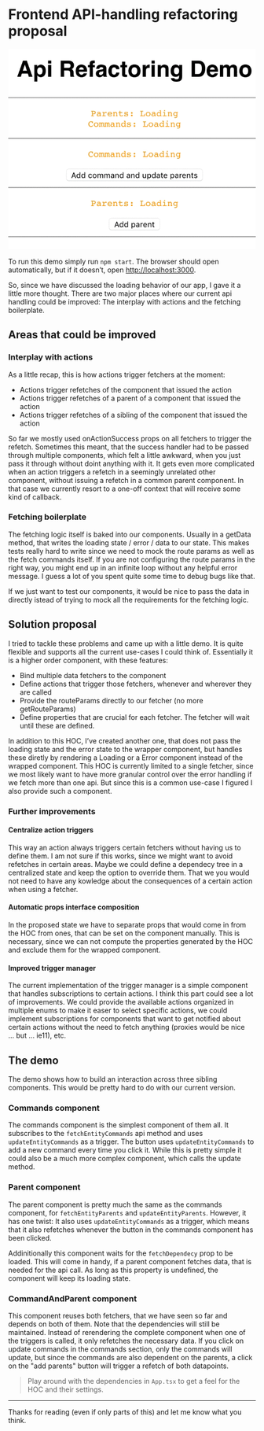 # Frontend API-handling refactoring proposal
![](api-refactoring.gif)


To run this demo simply run `npm start`. The browser should open automatically, but if it doesn’t, open [http://localhost:3000](http://localhost:3000).

So, since we have discussed the loading behavior of our app, I gave it a little more thought. There are two major places where our current api handling could be improved: The interplay with actions and the fetching boilerplate.

## Areas that could be improved

### Interplay with actions

As a little recap, this is how actions trigger fetchers at the moment:

- Actions trigger refetches of the component that issued the action
- Actions trigger refetches of a parent of a component that issued the action
- Actions trigger refetches of a sibling of the component that issued the action

So far we mostly used onActionSuccess props on all fetchers to trigger the refetch. Sometimes this meant, that the success handler had to be passed through multiple components, which felt a little awkward, when you just pass it through without doint anything with it.
It gets even more complicated when an action triggers a refetch in a seemingly unrelated other component, without issuing a refetch in a common parent component. In that case we currently resort to a one-off context that will receive some kind of callback.

### Fetching boilerplate

The fetching logic itself is baked into our components. Usually in a getData method, that writes the loading state / error / data to our state.
This makes tests really hard to write since we need to mock the route params
as well as the fetch commands itself. If you are not configuring the route params in the right way, you might end up in an infinite loop without any helpful error message. I guess a lot of you spent quite some time to debug bugs like that.

If we just want to test our components, it would be nice to pass the data in directly istead of trying to mock all the requirements for the fetching logic.

## Solution proposal

I tried to tackle these problems and came up with a little demo.
It is quite flexible and supports all the current use-cases I could think of.
Essentially it is a higher order component, with these features:

- Bind multiple data fetchers to the component
- Define actions that trigger those fetchers, whenever and wherever they are called
- Provide the routeParams directly to our fetcher (no more getRouteParams)
- Define properties that are crucial for each fetcher. The fetcher will wait until these are defined.

In addition to this  HOC, I’ve created another one, that does not pass the loading state and the error state to the wrapper component, but handles these diretly by rendering a Loading or a Error component instead of the wrapped component. This HOC is currently limited to a single fetcher, since we most likely want to have more granular control over the error handling if we fetch more than one api. But since this is a common use-case I figured I also provide such a component.

### Further improvements

#### Centralize action triggers
This way an action always triggers certain fetchers without having us to define them. I am not sure if this works, since we might want to avoid refetches in certain areas. Maybe we could define a dependecy tree in a centralized state and keep the option to override them. That we you would not need to have any kowledge about the consequences of a certain action when using a fetcher.

#### Automatic props interface composition
In the proposed state we have to separate props that would come in from the HOC from ones, that can be set on the component manually. This is necessary, since we can not compute the properties generated by the HOC and exclude them for the wrapped component.

#### Improved trigger manager
The current implementation of the trigger manager is a simple component that handles subscriptions to certain actions. I think this part could see a lot of improvements. We could provide the available actions organized in multiple enums to make it easer to select specific actions, we could implement subscriptions for components that want to get notified about certain actions without the need to fetch anything (proxies would be nice … but … ie11), etc.

## The demo
The demo shows how to build an interaction across three sibling components.
This would be pretty hard to do with our current version.

### Commands component
The commands component is the simplest component of them all.
It subscribes to the `fetchEntityCommands` api method and uses `updateEntityCommands` as a trigger. The button uses `updateEntityCommands` to add a new command every time you click it. While this is pretty simple it could also be a much more complex component, which calls the update method.

### Parent component
The parent component is pretty much the same as the commands component, for `fetchEntityParents` and `updateEntityParents`. However, it has one twist: It also uses `updateEntityCommands` as a trigger, which means that it also refetches whenever the button in the commands component has been clicked.

Addinitionally this component waits for the `fetchDependecy` prop to be loaded. This will come in handy, if a parent component fetches data, that is needed for the api call. As long as this property is undefined, the component will keep its loading state.

### CommandAndParent component
This component reuses both fetchers, that we have seen so far and depends on both of them. Note that the dependencies will still be maintained. Instead of rerendering the complete component when one of the triggers is called, it only refetches the necessary data. If you click on update commands in the commands section, only the commands will update, but since the commands are also dependent on the parents, a click on the "add parents" button will trigger a refetch of both datapoints.

> Play around with the dependencies in `App.tsx` to get a feel for the HOC and their settings.

---

Thanks for reading (even if only parts of this) and let me know what you think.